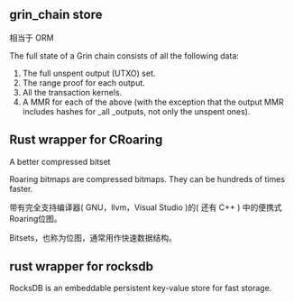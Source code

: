 ## grin\_chain store

相当于 ORM

The full state of a Grin chain consists of all the following data:

1. The full unspent output \(UTXO\) set.
2. The range proof for each output.
3. All the transaction kernels.
4. A MMR for each of the above \(with the exception that the output MMR includes hashes for \_all \_outputs, not only the unspent ones\).

## Rust wrapper for CRoaring

A better compressed bitset

Roaring bitmaps are compressed bitmaps. They can be hundreds of times faster.

带有完全支持编译器\( GNU，llvm，Visual Studio \)的\( 还有 C++ \) 中的便携式Roaring位图。

Bitsets，也称为位图，通常用作快速数据结构。

## rust wrapper for rocksdb

RocksDB is an embeddable persistent key-value store for fast storage.


